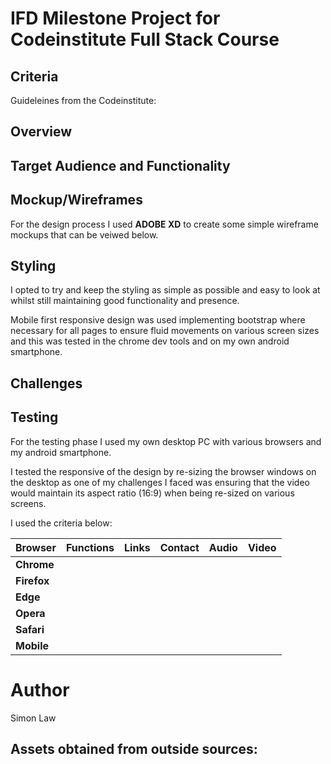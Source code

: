# IFD Milestone Project for Codeinstitute Full Stack Course

## Criteria

Guideleines from the Codeinstitute:



## Overview

 

## Target Audience and Functionality



## Mockup/Wireframes

For the design process I used **ADOBE XD** to create some simple wireframe mockups that can be veiwed below.



## Styling

I opted to try and keep the styling as simple as possible and easy to look at whilst still maintaining good functionality and presence.



Mobile first responsive design was used implementing bootstrap where necessary for all pages to ensure fluid movements on various screen sizes and this was tested in the chrome dev tools and on my own android smartphone.


## Challenges



## Testing


 For the testing phase I used my own desktop PC with various browsers and my android smartphone.
 
 I tested the responsive of the design by re-sizing the browser windows on the desktop as one of my challenges I faced was ensuring that the video would maintain its aspect ratio (16:9) when being re-sized on various screens.
 
 I used the criteria below:
 
 

Browser | Functions | Links | Contact | Audio | Video
--- | --- | --- | --- | --- | --- 
**Chrome** | 
**Firefox** | 
**Edge** | 
**Opera** | 
**Safari** | 
**Mobile** | 


# Author

Simon Law

## Assets obtained from outside sources:

